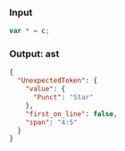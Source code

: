 ### Input
```js
var * = c;
```

### Output: ast
```json
{
  "UnexpectedToken": {
    "value": {
      "Punct": "Star"
    },
    "first_on_line": false,
    "span": "4:5"
  }
}
```
